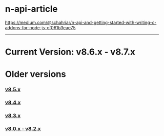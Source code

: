 # n-api-article
https://medium.com/@schahriar/n-api-and-getting-started-with-writing-c-addons-for-node-js-cf061b3eae75

-----
# Current Version: v8.6.x - v8.7.x

# Older versions
### [v8.5.x](https://github.com/schahriar/n-api-article/tree/8.5.x)
### [v8.4.x](https://github.com/schahriar/n-api-article/tree/8.4.x)
### [v8.3.x](https://github.com/schahriar/n-api-article/tree/8.3.x)
### [v8.0.x - v8.2.x](https://github.com/schahriar/n-api-article/tree/8.2.x)
